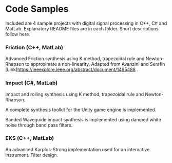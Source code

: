 # Code Samples

Included are 4 sample projects with digital signal processing in C++, C# and MatLab. Explanatory README files are in each folder. Short descriptions follow here.

### Friction (C++, MatLab)
Advanced Friction synthesis using K method, trapezoidal rule and Newton-Rhapson to approximate a non-linearity. Adapted from Avanzini and Serafin [Link]https://ieeexplore.ieee.org/abstract/document/1495488 .

### Impact (C#, MatLab)
Impact and rolling synthesis using K method, trapezoidal rule and Newton-Rhapson. 

A complete synthesis toolkit for the Unity game engine is implemented.

Banded Waveguide impact synthesis is implemented using damped white noise through band pass filters.

### EKS (C++, MatLab)
An advanced Karplus-Strong implementation used for an interactive instrument. Filter design.


